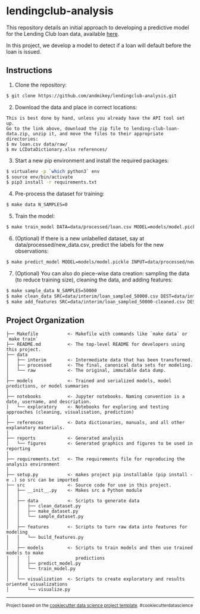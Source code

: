 lendingclub-analysis
==============================

This repository details an initial approach to developing a predictive model for the Lending Club loan data, available [here](https://www.kaggle.com/wendykan/lending-club-loan-data/downloads/lending-club-loan-data.zip).

In this project, we develop a model to detect if a loan will default before the loan is issued.

Instructions 
------------

1. Clone the repository:

```bash
$ git clone https://github.com/andmikey/lendingclub-analysis.git
```

2. Download the data and place in correct locations:

```
This is best done by hand, unless you already have the API tool set up.
Go to the link above, download the zip file to lending-club-loan-data.zip, unzip it, and move the files to their appropriate directories:
$ mv loan.csv data/raw/
$ mv LCDataDictionary.xlsx references/
```

3. Start a new pip environment and install the required packages:

```bash
$ virtualenv -p `which python3` env
$ source env/bin/activate
$ pip3 install -r requirements.txt
```

4. Pre-process the dataset for training:

```bash
$ make data N_SAMPLES=0
```

5. Train the model:

```bash
$ make train_model DATA=data/processed/loan.csv MODEL=models/model.pickle
```

6. (Optional) If there is a new unlabelled dataset, say at data/processed/new_data.csv, predict the labels for the new observations:

```bash
$ make predict_model MODEL=models/model.pickle INPUT=data/processed/new_data.csv OUTPUT=models/test_predict.csv
```

7. (Optional) You can also do piece-wise data creation: sampling the data (to reduce training size), cleaning the data, and adding features:

```bash
$ make sample_data N_SAMPLES=50000
$ make clean_data SRC=data/interim/loan_sampled_50000.csv DEST=data/interim/loan_sampled_50000-cleaned.csv
$ make add_features SRC=data/interim/loan_sampled_50000-cleaned.csv DEST=data/processed/loan_sampled_50000.csv
```

Project Organization
------------

    ├── Makefile           <- Makefile with commands like `make data` or `make train`
    ├── README.md          <- The top-level README for developers using this project.
    ├── data
    │   ├── interim        <- Intermediate data that has been transformed.
    │   ├── processed      <- The final, canonical data sets for modeling.
    │   └── raw            <- The original, immutable data dump.
    │
    ├── models             <- Trained and serialized models, model predictions, or model summaries
    │
    ├── notebooks          <- Jupyter notebooks. Naming convention is a date, username, and description.
    │   └── exploratory    <- Notebooks for exploring and testing approaches (cleaning, visualisation, prediction)
    │
    ├── references         <- Data dictionaries, manuals, and all other explanatory materials.
    │
    ├── reports            <- Generated analysis 
    │   └── figures        <- Generated graphics and figures to be used in reporting
    │
    ├── requirements.txt   <- The requirements file for reproducing the analysis environment
    │
    ├── setup.py           <- makes project pip installable (pip install -e .) so src can be imported
    ├── src                <- Source code for use in this project.
    │   ├── __init__.py    <- Makes src a Python module
    │   │
    │   ├── data           <- Scripts to generate data
    │   │   ├── clean_dataset.py
    │   │   ├── make_dataset.py    
    │   │   └── sample_dataset.py
    │   │
    │   ├── features       <- Scripts to turn raw data into features for modeling
    │   │   └── build_features.py
    │   │
    │   ├── models         <- Scripts to train models and then use trained models to make
    │   │   │                 predictions
    │   │   ├── predict_model.py
    │   │   └── train_model.py
    │   │
    │   └── visualization  <- Scripts to create exploratory and results oriented visualizations
    │       └── visualize.py

--------

<p><small>Project based on the <a target="_blank" href="https://drivendata.github.io/cookiecutter-data-science/">cookiecutter data science project template</a>. #cookiecutterdatascience</small></p>
